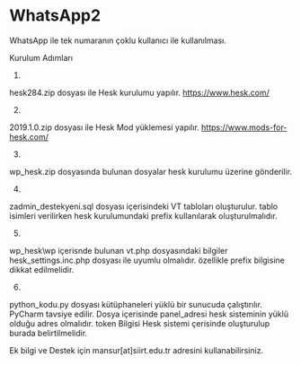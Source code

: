 # WhatsApp2
WhatsApp ile tek numaranın çoklu kullanıcı ile kullanılması.

Kurulum Adımları

1)
hesk284.zip dosyası ile Hesk kurulumu yapılır.
https://www.hesk.com/

2)
2019.1.0.zip dosyası ile Hesk Mod yüklemesi yapılır.
https://www.mods-for-hesk.com/

3)
wp_hesk.zip dosyasında bulunan dosyalar hesk kurulumu üzerine gönderilir.


4)
zadmin_destekyeni.sql dosyası içerisindeki VT tabloları oluşturulur.
tablo isimleri verilirken hesk kurulumundaki prefix kullanılarak oluşturulmalıdır.

5)
wp_hesk\wp içerisnde bulunan vt.php dosyasındaki bilgiler hesk_settings.inc.php dosyası ile uyumlu olmalıdır.
özellikle prefix bilgisine dikkat edilmelidir.

6)
python_kodu.py dosyası kütüphaneleri yüklü bir sunucuda çalıştırılır. PyCharm tavsiye edilir.
Dosya içerisinde panel_adresi hesk sisteminin yüklü olduğu adres olmalıdır.
token Bilgisi Hesk sistemi çerisinde oluşturulup burada belirtilmelidir.


Ek bilgi ve Destek için mansur[at]siirt.edu.tr adresini kullanabilirsiniz.
